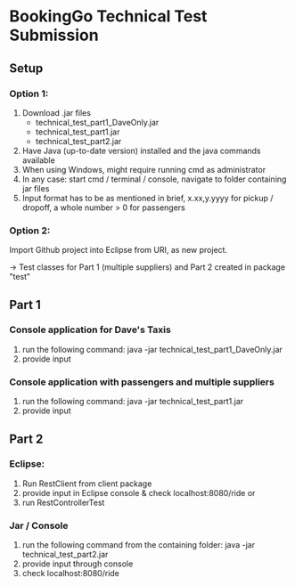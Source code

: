 # BookingGo Technical Test Submission

## Setup

### Option 1:
1) Download .jar files 
      - technical_test_part1_DaveOnly.jar
      - technical_test_part1.jar
      - technical_test_part2.jar
2) Have Java (up-to-date version) installed and the java commands available
3) When using Windows, might require running cmd as administrator
4) In any case: start cmd / terminal / console, navigate to folder containing jar files
5) Input format has to be as mentioned in brief, x.xx,y.yyyy for pickup / dropoff, a whole number > 0 for passengers

### Option 2:
Import Github project into Eclipse from URI, as new project.

-> Test classes for Part 1 (multiple suppliers) and Part 2 created in package "test"

## Part 1

### Console application for Dave's Taxis
1) run the following command: java -jar technical_test_part1_DaveOnly.jar
2) provide input

### Console application with passengers and multiple suppliers
1) run the following command: java -jar technical_test_part1.jar
2) provide input



## Part 2

### Eclipse:
1) Run RestClient from client package
2) provide input in Eclipse console & check localhost:8080/ride
or
2) run RestControllerTest

### Jar / Console
1) run the following command from the containing folder: java -jar technical_test_part2.jar
2) provide input through console
3) check localhost:8080/ride
 
